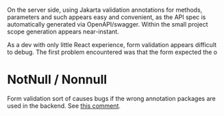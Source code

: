 On the server side, using Jakarta validation annotations for methods, parameters and such appears easy and convenient, as the API spec is automatically generated via OpenAPI/swagger. Within the small project scope generation appears near-instant.

As a dev with only little React experience, form validation appears difficult to debug. The first problem encountered was that the form expected the o

# NotNull / Nonnull

Form validation sort of causes bugs if the wrong annotation packages are used in the backend. See [this comment](https://vaadin.com/forum/t/form-binding-firstnamecomponent-example-renders-undefined-as-input-value/166913/5).